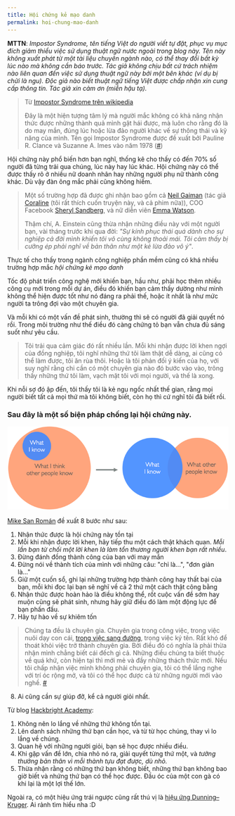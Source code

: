 ```yaml
---
title: Hội chứng kẻ mạo danh
permalink: hoi-chung-mao-danh
---
```


**MTTN**: *Impostor Syndrome, tên tiếng Việt do người viết tự đặt, phục vụ mục đích giảm thiểu việc sử dụng thuật ngữ nước ngoài trong blog này. Tên này không xuất phát từ một tài liệu chuyên ngành nào, có thể thay đổi bất kỳ lúc nào mà không cần báo trước. Tác giả không chịu bất cứ trách nhiệm nào liên quan đến việc sử dụng thuật ngữ này bởi một bên khác (ví dụ bị chửi là ngu). Độc giả nào biết thuật ngữ tiếng Việt được chấp nhận xin cung cấp thông tin. Tác giả xin cảm ơn (miễn hậu tạ).*

> Từ [Impostor Syndrome trên wikipedia](http://en.wikipedia.org/wiki/Impostor_syndrome)
>
> Đây là một hiện tượng tâm lý mà người mắc không có khả năng nhận thức được những thành quả mình gặt hái được, mà luôn cho rằng đó là do may mắn, đúng lúc hoặc lừa đảo người khác vế sự thông thái và kỹ năng của mình. Tên gọi Impostor Syndrome được đề xuất bởi Pauline R. Clance và Suzanne A. Imes vào năm 1978 ([#](http://www.paulineroseclance.com/pdf/ip_high_achieving_women.pdf))

Hội chứng này phổ biến hơn bạn nghĩ, thống kê cho thấy có đến 70% số người đã từng trải qua chúng, lúc này hay lúc khác. Hội chứng này có thể được thấy rõ ở nhiều nữ doanh nhân hay những người phụ nữ thành công khác. Dù vậy đàn ông mắc phải cũng không hiếm.

> Một số trường hợp đã được ghi nhận bao gồm cả [Neil Gaiman](http://en.wikipedia.org/wiki/Neil_Gaiman) (tác giả [Coraline](http://en.wikipedia.org/wiki/Coraline) (tôi rất thích cuốn truyện này, và cả phim nữa)), COO Facebook [Sheryl Sandberg](http://en.wikipedia.org/wiki/Sheryl_Sandberg), và nữ diễn viên [Emma Watson](http://en.wikipedia.org/wiki/Emma_Watson).
>
> Thậm chí, A. Einstein  cũng thừa nhận những điều này với một người bạn, vài tháng trước khi qua đời: *"Sự kính phục thái quá dành cho sự nghiệp cả đời mình khiến tôi vô cùng không thoải mái. Tôi cảm thấy bị cưỡng ép phải nghĩ về bản thân như một kẻ lừa đảo vô ý"*.

Thực tế cho thấy trong ngành công nghiệp phần mềm cũng có khá nhiều trường hợp mắc *hội chứng kẻ mạo danh*

Tốc độ phát triển công nghệ mới khiến bạn, hầu như, phải học thêm nhiều công cụ mới trong mỗi dự án, điều đó khiến bạn cảm thấy dường như mình không thể hiện được tốt như nó đáng ra phải thế, hoặc ít nhất là như mức người ta trông đợi vào một chuyên gia.

Và mỗi khi có một vấn đề phát sinh, thường thì sẽ có người đã giải quyết nó rồi. Trong môi trường như thế điều đó càng chứng tỏ bạn vẫn chưa đủ sáng suốt như yêu cầu.

>Tôi trải qua cảm giác đó rất nhiều lần. Mỗi khi nhận được lời khen ngợi của đồng nghiệp, tôi nghĩ những thứ tôi làm thật dễ dàng, ai cũng có thể làm được, tôi ăn rùa thôi. Hoặc là tôi phản đối ý kiến của họ, với suy nghĩ rằng chi cần có một chuyên gia nào đó bước vào vào, trông thấy những thứ tôi làm, vạch mặt tôi với mọi người, và thế là xong.

Khi nỗi sợ đó ập đến, tôi thấy tôi là kẻ ngu ngốc nhất thế gian, rằng mọi người biết tất cả mọi thứ mà tôi không biết, còn họ thì cứ nghĩ tôi đã biết rồi.


### Sau đây là một số biện pháp chống lại hội chứng này.
![Hình minh họa, bởi Alicia Liu](/assets/images/2015/05/w704.png)

[Mike San Román](https://open.bufferapp.com/impostor-syndrome-8-tips-i-wish-i-had-known/) đề xuất 8 bước như sau:

1. Nhận thức được là hội chứng này tồn tại
2. Mỗi khi nhận được lời khen, hãy tiếp thu một cách thật khách quan. *Mỗi lần bạn từ chối một lời khen là làm tổn thương người khen bạn rất nhiều*.
3. Đừng đánh đồng thành công của bạn với may mắn
4. Đừng nói về thành tích của mình với những câu: "chỉ là...", "đơn giản là..."
5. Giữ một cuốn sổ, ghi lại những trường hợp thành công hay thất bại của bạn, mỗi khi đọc lại bạn sẽ nghĩ về cả 2 thứ một cách thật công bằng
6. Nhận thức được hoàn hảo là điều không thể, rốt cuộc vấn đề sớm hay muộn cũng sẽ phát sinh, nhưng hãy giữ điều đó làm một động lực để bạn phấn đấu.
7. Hãy tự hào về sự khiêm tốn
> Chúng ta đều là chuyên gia. Chuyên gia trong công việc, trong việc nuôi dạy con cái, [trong việc sang đường](https://www.facebook.com/mahpahh/posts/979527732057495), trong việc ký tên. Rất khó để thoát khỏi việc trở thành chuyên gia. Bởi điều đó có nghĩa là phải thừa nhận mình chẳng biết cái đếch gì cả. Những điều chúng ta biết thuộc về quá khứ, còn hiện tại thì mới mẻ và đầy những thách thức mới. Nếu tôi chấp nhận việc mình không phải chuyên gia, tôi có thể lắng nghe với trí óc rộng mở, và tôi có thể học được cả từ những người mới vào nghề. [#](https://open.bufferapp.com/no-idea/)

8. Ai cũng cần sự giúp đỡ, kể cả người giỏi nhất.

Từ blog [Hackbright Academy](http://hackbrightacademy.com/blog/how-to-not-suffer-from-imposter-syndrome/):

1. Không nên lo lắng về những thứ không tồn tại.
2. Lên danh sách những thứ bạn cần học, và từ từ học chúng, thay vì lo lắng về chúng.
3. Quan hệ với những người giỏi, bạn sẽ học được nhiều điều.
4. Khi gặp vấn đề lớn, chia nhỏ nó ra, giải quyết từng thứ một, và *tưởng thưởng bản thân vì mỗi thành tựu đạt được, dù nhỏ.*
5. Thừa nhận rằng có những thứ bạn không biết, những thứ bạn không bao giờ biết và nhứng thứ bạn có thể học được. Đầu óc của một con gà có khi lại là một lợi thế lớn.

Ngoài ra, có một hiệu ứng trái ngược cũng rất thú vị là [hiệu ứng Dunning–Kruger](http://en.wikipedia.org/wiki/Dunning%E2%80%93Kruger_effect). Ai rảnh tìm hiểu nha :D
